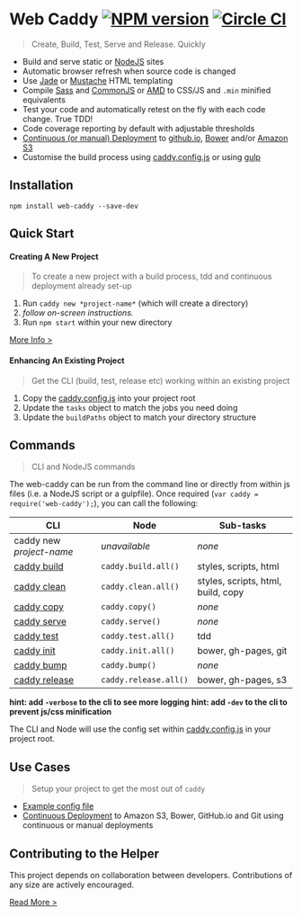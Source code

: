 Web Caddy [![NPM version](http://img.shields.io/npm/v/web-caddy.svg)](https://www.npmjs.org/package/web-caddy) [![Circle CI](https://circleci.com/gh/peter-mouland/web-caddy/tree/master.svg?style=svg)](https://circleci.com/gh/peter-mouland/web-caddy/tree/master)
========================
> Create, Build, Test, Serve and Release. Quickly

 * Build and serve static or [NodeJS](http://en.wikipedia.org/wiki/Node.js) sites
 * Automatic browser refresh when source code is changed
 * Use [Jade](http://jade-lang.com) or [Mustache](https://mustache.github.io) HTML templating
 * Compile [Sass](http://en.wikipedia.org/wiki/Sass_(stylesheet_language)) and [CommonJS](http://en.wikipedia.org/wiki/CommonJS) or [AMD](http://en.wikipedia.org/wiki/Asynchronous_module_definition) to CSS/JS and `.min` minified equivalents 
 * Test your code and automatically retest on the fly with each code change. True TDD!
 * Code coverage reporting by default with adjustable thresholds
 * [Continuous (or manual) Deployment](docs/RELEASE.md) to [github.io](https://pages.github.com), [Bower](http://bower.io) and/or [Amazon S3](http://en.wikipedia.org/wiki/Amazon_S3)
 * Customise the build process using [caddy.config.js](boilerplate/caddy.config.js) or using [gulp](examples/gulpfile.js)

## Installation

`npm install web-caddy --save-dev`

## Quick Start

#### Creating A New Project

> To create a new project with a build process, tdd and continuous deployment already set-up

1. Run `caddy new *project-name*` (which will create a directory)
2. *follow on-screen instructions.*
3. Run `npm start` within your new directory

[More Info >](docs/INITIALISING.md)

#### Enhancing An Existing Project

> Get the CLI (build, test, release etc) working within an existing project

1. Copy the [caddy.config.js](boilerplate/caddy.config.js) into your project root
2. Update the `tasks` object to match the jobs you need doing
3. Update the `buildPaths` object to match your directory structure

## Commands

> CLI and NodeJS commands

The web-caddy can be run from the command line or directly from within js files (i.e. a NodeJS script or a gulpfile). 
Once required (`var caddy = require('web-caddy');`), you can call the following:

CLI | Node | Sub-tasks
--- | ---- | ---------
caddy new *project-name* | *unavailable* | *none*
[caddy build](docs/BUILD.md) | `caddy.build.all()` | styles, scripts, html
[caddy clean](docs/CLEAN.md) | `caddy.clean.all()` | styles, scripts, html, build, copy
[caddy copy](docs/COPY.md) | `caddy.copy()` | *none*
[caddy serve](docs/SERVE.md) | `caddy.serve()`  | *none*
[caddy test](docs/TEST.md#testing) | `caddy.test.all()` | tdd
[caddy init](docs/INITIALISING.md) | `caddy.init.all()` | bower, gh-pages, git
[caddy bump](docs/BUMP.md) | `caddy.bump()` | *none*
[caddy release](docs/RELEASE.md#manual-deployment) | `caddy.release.all()` | bower, gh-pages, s3

**hint: add `-verbose` to the cli to see more logging**
**hint: add `-dev` to the cli to prevent js/css minification**

The CLI and Node will use the config set within [caddy.config.js](boilerplate/caddy.config.js) in your project root.

## Use Cases

> Setup your project to get the most out of `caddy`
 * [Example config file](examples/caddy.config.js)
 * [Continuous Deployment](docs/CONTINUOUS-DEPLOYMENT.md) to Amazon S3, Bower, GitHub.io and Git using continuous or manual deployments 

## Contributing to the Helper

This project depends on collaboration between developers. Contributions of any size are actively encouraged.

[Read More >](CONTRIBUTING.md)
